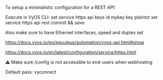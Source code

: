 To setup a minimalistic configuration for a REST API:

Execute in VyOS CLI:
set service https api keys id mykey key plaintxt
set service https api rest
commit && save

Also make sure to have Ethernet interfaces, speed and duplex set

https://docs.vyos.io/en/equuleus/automation/vyos-api.html#show

https://docs.vyos.io/en/latest/configuration/service/https.html


⚠️ Make sure /config is not accessible to end-users when webhosting 

Default pass: vyconnect